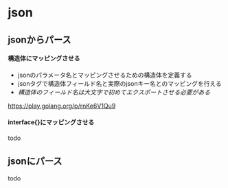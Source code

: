 # json

## jsonからパース

#### 構造体にマッピングさせる

* jsonのパラメータ名とマッピングさせるための構造体を定義する
* jsonタグで構造体フィールド名と実際のjsonキー名とのマッピングを行える
* *構造体のフィールド名は大文字で初めてエクスポートさせる必要がある*

https://play.golang.org/p/rnKe6V1Qu9

#### interface{}にマッピングさせる

todo

## jsonにパース

todo
